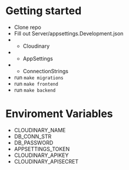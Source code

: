 # Getting started

- Clone repo
- Fill out Server/appsettings.Development.json
- - Cloudinary
- - AppSettings
- - ConnectionStrings
- run `make migrations`
- run `make frontend`
- run `make backend`

# Enviroment Variables

- CLOUDINARY_NAME
- DB_CONN_STR
- DB_PASSWORD
- APPSETTINGS_TOKEN
- CLOUDINARY_APIKEY
- CLOUDINARY_APISECRET
